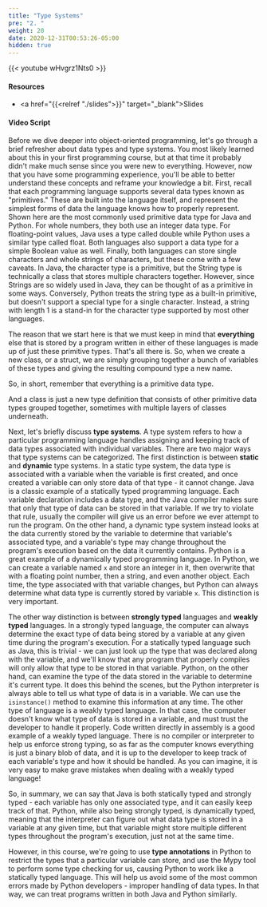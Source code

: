 ```yaml
---
title: "Type Systems"
pre: "2. "
weight: 20
date: 2020-12-31T00:53:26-05:00
hidden: true
---
```


{{< youtube wHvgrz1Nts0 >}}

#### Resources

* <a href="{{<relref "./slides">}}" target="_blank">Slides</a>

#### Video Script

Before we dive deeper into object-oriented programming, let's go through a brief refresher about data types and type systems. You most likely learned about this in your first programming course, but at that time it probably didn't make much sense since you were new to everything. However, now that you have some programming experience, you'll be able to better understand these concepts and reframe your knowledge a bit. First, recall that each programming language supports several data types known as "primitives." These are built into the language itself, and represent the simplest forms of data the language knows how to properly represent. Shown here are the most commonly used primitive data type for Java and Python. For whole numbers, they both use an integer data type. For floating-point values, Java uses a type called double while Python uses a similar type called float. Both languages also support a data type for a simple Boolean value as well. Finally, both languages can store single characters and whole strings of characters, but these come with a few caveats. In Java, the character type is a primitive, but the String type is technically a class that stores multiple characters together. However, since Strings are so widely used in Java, they can be thought of as a primitive in some ways. Conversely, Python treats the string type as a built-in primitive, but doesn't support a special type for a single character. Instead, a string with length 1 is a stand-in for the character type supported by most other languages. 

The reason that we start here is that we must keep in mind that **everything** else that is stored by a program written in either of these languages is made up of just these primitive types. That's all there is. So, when we create a new class, or a struct, we are simply grouping together a bunch of variables of these types and giving the resulting compound type a new name. 

So, in short, remember that everything is a primitive data type. 

And a class is just a new type definition that consists of other primitive data types grouped together, sometimes with multiple layers of classes underneath.

Next, let's briefly discuss **type systems**. A type system refers to how a particular programming language handles assigning and keeping track of data types associated with individual variables. There are two major ways that type systems can be categorized. The first distinction is between **static** and **dynamic** type systems. In a static type system, the data type is associated with a variable when the variable is first created, and once created a variable can only store data of that type - it cannot change. Java is a classic example of a statically typed programming language. Each variable declaration includes a data type, and the Java compiler makes sure that only that type of data can be stored in that variable. If we try to violate that rule, usually the compiler will give us an error before we ever attempt to run the program. On the other hand, a dynamic type system instead looks at the data currently stored by the variable to determine that variable's associated type, and a variable's type may change throughout the program's execution based on the data it currently contains. Python is a great example of a dynamically typed programming language. In Python, we can create a variable named `x` and store an integer in it, then overwrite that with a floating point number, then a string, and even another object. Each time, the type associated with that variable changes, but Python can always determine what data type is currently stored by variable `x`. This distinction is very important. 

The other way distinction is between **strongly typed** languages and **weakly typed** languages. In a strongly typed language, the computer can always determine the exact type of data being stored by a variable at any given time during the program's execution. For a statically typed language such as Java, this is trivial - we can just look up the type that was declared along with the variable, and we'll know that any program that properly compiles will only allow that type to be stored in that variable. Python, on the other hand, can examine the type of the data stored in the variable to determine it's current type. It does this behind the scenes, but the Python interpreter is always able to tell us what type of data is in a variable. We can use the `isinstance()` method to examine this information at any time. The other type of language is a weakly typed language. In that case, the computer doesn't know what type of data is stored in a variable, and must trust the developer to handle it properly. Code written directly in assembly is a good example of a weakly typed language. There is no compiler or interpreter to help us enforce strong typing, so as far as the computer knows everything is just a binary blob of data, and it is up to the developer to keep track of each variable's type and how it should be handled. As you can imagine, it is very easy to make grave mistakes when dealing with a weakly typed language!

So, in summary, we can say that Java is both statically typed and strongly typed - each variable has only one associated type, and it can easily keep track of that. Python, while also being strongly typed, is dynamically typed, meaning that the interpreter can figure out what data type is stored in a variable at any given time, but that variable might store multiple different types throughout the program's execution, just not at the same time. 

However, in this course, we're going to use **type annotations** in Python to restrict the types that a particular variable can store, and use the Mypy tool to perform some type checking for us, causing Python to work like a statically typed language. This will help us avoid some of the most common errors made by Python developers - improper handling of data types. In that way, we can treat programs written in both Java and Python similarly. 